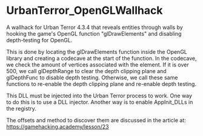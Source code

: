 # UrbanTerror_OpenGLWallhack

A wallhack for Urban Terror 4.3.4 that reveals entities through walls by hooking the game's OpenGL function "glDrawElements" and disabling depth-testing for OpenGL.

This is done by locating the glDrawElements function inside the OpenGL library and creating a codecave at the start of the function. In the codecave, we check the amount of vertices associated with the element. If it is over 500, we call glDepthRange to clear the depth clipping plane and glDepthFunc to disable depth testing. Otherwise, we call these same functions to re-enable the depth clipping plane and re-enable depth testing.

This DLL must be injected into the Urban Terror process to work. One way to do this is to use a DLL injector. Another way is to enable AppInit_DLLs in the registry.

The offsets and method to discover them are discussed in the article at: https://gamehacking.academy/lesson/23
